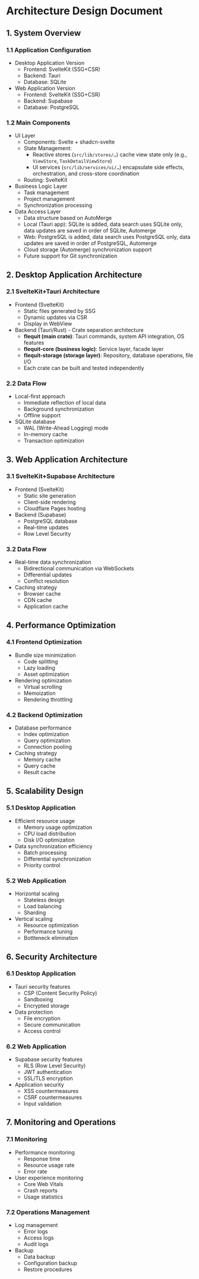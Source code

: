 # Architecture Design Document

## 1. System Overview

### 1.1 Application Configuration

- Desktop Application Version
  - Frontend: SvelteKit (SSG+CSR)
  - Backend: Tauri
  - Database: SQLite
- Web Application Version
  - Frontend: SvelteKit (SSG+CSR)
  - Backend: Supabase
  - Database: PostgreSQL

### 1.2 Main Components

- UI Layer
  - Components: Svelte + shadcn-svelte
  - State Management:
    - Reactive stores (`src/lib/stores/…`) cache view state only (e.g., `ViewStore`, `TaskDetailViewStore`)
    - UI services (`src/lib/services/ui/…`) encapsulate side effects, orchestration, and cross-store coordination
  - Routing: SvelteKit
- Business Logic Layer
  - Task management
  - Project management
  - Synchronization processing
- Data Access Layer
  - Data structure based on AutoMerge
  - Local (Tauri app): SQLite is added, data search uses SQLite only, data updates are saved in order of SQLite, Automerge
  - Web: PostgreSQL is added, data search uses PostgreSQL only, data updates are saved in order of PostgreSQL, Automerge
  - Cloud storage (Automerge) synchronization support
  - Future support for Git synchronization

## 2. Desktop Application Architecture

### 2.1 SvelteKit+Tauri Architecture

- Frontend (SvelteKit)
  - Static files generated by SSG
  - Dynamic updates via CSR
  - Display in WebView
- Backend (Tauri/Rust) - Crate separation architecture
  - **flequit (main crate)**: Tauri commands, system API integration, OS features
  - **flequit-core (business logic)**: Service layer, facade layer
  - **flequit-storage (storage layer)**: Repository, database operations, file I/O
  - Each crate can be built and tested independently

### 2.2 Data Flow

- Local-first approach
  - Immediate reflection of local data
  - Background synchronization
  - Offline support
- SQLite database
  - WAL (Write-Ahead Logging) mode
  - In-memory cache
  - Transaction optimization

## 3. Web Application Architecture

### 3.1 SvelteKit+Supabase Architecture

- Frontend (SvelteKit)
  - Static site generation
  - Client-side rendering
  - Cloudflare Pages hosting
- Backend (Supabase)
  - PostgreSQL database
  - Real-time updates
  - Row Level Security

### 3.2 Data Flow

- Real-time data synchronization
  - Bidirectional communication via WebSockets
  - Differential updates
  - Conflict resolution
- Caching strategy
  - Browser cache
  - CDN cache
  - Application cache

## 4. Performance Optimization

### 4.1 Frontend Optimization

- Bundle size minimization
  - Code splitting
  - Lazy loading
  - Asset optimization
- Rendering optimization
  - Virtual scrolling
  - Memoization
  - Rendering throttling

### 4.2 Backend Optimization

- Database performance
  - Index optimization
  - Query optimization
  - Connection pooling
- Caching strategy
  - Memory cache
  - Query cache
  - Result cache

## 5. Scalability Design

### 5.1 Desktop Application

- Efficient resource usage
  - Memory usage optimization
  - CPU load distribution
  - Disk I/O optimization
- Data synchronization efficiency
  - Batch processing
  - Differential synchronization
  - Priority control

### 5.2 Web Application

- Horizontal scaling
  - Stateless design
  - Load balancing
  - Sharding
- Vertical scaling
  - Resource optimization
  - Performance tuning
  - Bottleneck elimination

## 6. Security Architecture

### 6.1 Desktop Application

- Tauri security features
  - CSP (Content Security Policy)
  - Sandboxing
  - Encrypted storage
- Data protection
  - File encryption
  - Secure communication
  - Access control

### 6.2 Web Application

- Supabase security features
  - RLS (Row Level Security)
  - JWT authentication
  - SSL/TLS encryption
- Application security
  - XSS countermeasures
  - CSRF countermeasures
  - Input validation

## 7. Monitoring and Operations

### 7.1 Monitoring

- Performance monitoring
  - Response time
  - Resource usage rate
  - Error rate
- User experience monitoring
  - Core Web Vitals
  - Crash reports
  - Usage statistics

### 7.2 Operations Management

- Log management
  - Error logs
  - Access logs
  - Audit logs
- Backup
  - Data backup
  - Configuration backup
  - Restore procedures
